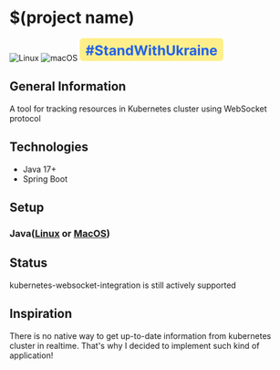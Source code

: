 # $(project name)

![Linux](https://svgshare.com/i/Zhy.svg)
![macOS](https://svgshare.com/i/ZjP.svg)
[![StandWithUkraine](https://raw.githubusercontent.com/vshymanskyy/StandWithUkraine/main/badges/StandWithUkraine.svg)](https://github.com/vshymanskyy/StandWithUkraine/blob/main/docs/README.md)
<!-- [![codecov.io](https://codecov.io/github/YarikRevich/ResourceTracker/branch/master/graph/badge.svg)](https://codecov.io/github/YarikRevich/) -->

## General Information

A tool for tracking resources in Kubernetes cluster using WebSocket protocol

## Technologies

- Java 17+
- Spring Boot

## Setup

### Java([Linux](https://www.digitalocean.com/community/tutorials/how-to-install-java-with-apt-on-ubuntu-18-04-ru) or [MacOS](https://mkyong.com/java/how-to-install-java-on-mac-osx/))

## Status

kubernetes-websocket-integration is still actively supported

## Inspiration

There is no native way to get up-to-date information from kubernetes cluster in realtime.
That's why I decided to implement such kind of application!
